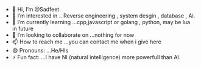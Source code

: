 - 👋 Hi, I’m @Sadfeet
- 👀 I’m interested in .. Reverse engineering , system desgin , database , Ai.
- 🌱 I’m currently learning ...cpp,javascript or golang , python, may be lua in future
- 💞️ I’m looking to collaborate on ...nothing for now
- 📫 How to reach me ...you can contact me when i give here
- 😄 Pronouns: ...He/HIs
- ⚡ Fun fact: ...I have NI (natural intelligence) more powerfull than AI.

<!---
Sadfeet/Sadfeet is a ✨ special ✨ repository because its `README.md` (this file) appears on your GitHub profile.
You can click the Preview link to take a look at your changes.
--->
